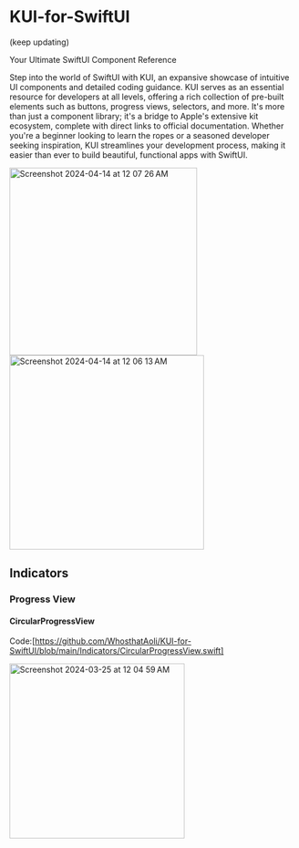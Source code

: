 # KUI-for-SwiftUI
(keep updating)

Your Ultimate SwiftUI Component Reference

Step into the world of SwiftUI with KUI, an expansive showcase of intuitive UI components and detailed coding guidance. KUI serves as an essential resource for developers at all levels, offering a rich collection of pre-built elements such as buttons, progress views, selectors, and more. It's more than just a component library; it's a bridge to Apple's extensive kit ecosystem, complete with direct links to official documentation. Whether you're a beginner looking to learn the ropes or a seasoned developer seeking inspiration, KUI streamlines your development process, making it easier than ever to build beautiful, functional apps with SwiftUI.

<img width="329" alt="Screenshot 2024-04-14 at 12 07 26 AM" src="https://github.com/WhosthatAoli/KUI-for-SwiftUI/assets/54309838/542411ef-e622-4e03-8310-3072448e5bf6">



<img width="341" alt="Screenshot 2024-04-14 at 12 06 13 AM" src="https://github.com/WhosthatAoli/KUI-for-SwiftUI/assets/54309838/402f2479-14fb-45f8-b3b2-3651fdf8f47b">



## Indicators

### Progress View

#### CircularProgressView
Code:[https://github.com/WhosthatAoli/KUI-for-SwiftUI/blob/main/Indicators/CircularProgressView.swift]

<img width="307" alt="Screenshot 2024-03-25 at 12 04 59 AM" src="https://github.com/WhosthatAoli/KUI-for-SwiftUI/assets/54309838/fb941a88-e667-41cc-9bae-3b4d42719887">
